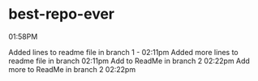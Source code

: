 # best-repo-ever
01:58PM

Added lines to readme file in branch 1 - 02:11pm
Added more lines to readme file in branch 02:11pm
Add to ReadMe in branch 2 02:22pm
Add more to ReadMe in branch 2 02:22pm

